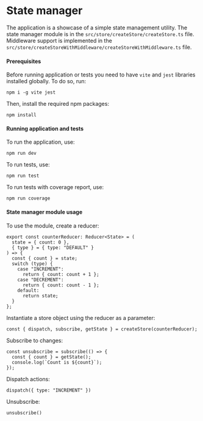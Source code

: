 # State manager

The application is a showcase of a simple state management utility.
The state manager module is in the `src/store/createStore/createStore.ts` file.
Middleware support is implemented in the `src/store/createStoreWithMiddleware/createStoreWithMiddleware.ts` file.

#### Prerequisites

Before running application or tests you need to have `vite` and `jest` libraries installed globally.
To do so, run:

```
npm i -g vite jest
```

Then, install the required npm packages:

```
npm install
```

#### Running application and tests

To run the application, use:

```
npm run dev
```

To run tests, use:

```
npm run test
```

To run tests with coverage report, use:

```
npm run coverage
```

#### State manager module usage

To use the module, create a reducer:

```
export const counterReducer: Reducer<State> = (
  state = { count: 0 },
  { type } = { type: "DEFAULT" }
) => {
  const { count } = state;
  switch (type) {
    case "INCREMENT":
      return { count: count + 1 };
    case "DECREMENT":
      return { count: count - 1 };
    default:
      return state;
  }
};
```

Instantiate a store object using the reducer as a parameter:

```
const { dispatch, subscribe, getState } = createStore(counterReducer);
```

Subscribe to changes:

```
const unsubscribe = subscribe(() => {
  const { count } = getState();
  console.log(`Count is ${count}`);
});
```

Dispatch actions:

```
dispatch({ type: "INCREMENT" })
```

Unsubscribe:

```
unsubscribe()
```
